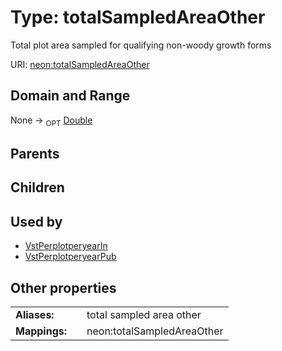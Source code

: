 
# Type: totalSampledAreaOther


Total plot area sampled for qualifying non-woody growth forms

URI: [neon:totalSampledAreaOther](https://data.neonscience.org/totalSampledAreaOther)


## Domain and Range

None ->  <sub>OPT</sub> [Double](types/Double.md)

## Parents


## Children


## Used by

 * [VstPerplotperyearIn](VstPerplotperyearIn.md)
 * [VstPerplotperyearPub](VstPerplotperyearPub.md)

## Other properties

|  |  |  |
| --- | --- | --- |
| **Aliases:** | | total sampled area other |
| **Mappings:** | | neon:totalSampledAreaOther |

